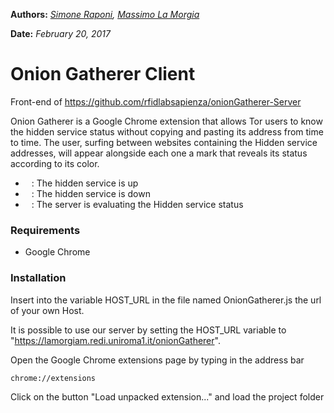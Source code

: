 **Authors:** *[Simone Raponi](https://github.com/SimoneRaponi), [Massimo La Morgia](https://github.com/Ansijax)*

**Date:**   *February 20, 2017*

# Onion Gatherer Client

Front-end of https://github.com/rfidlabsapienza/onionGatherer-Server

Onion Gatherer is a Google Chrome extension that allows Tor users to know the hidden service status without copying and pasting its address from time to time.
The user, surfing between websites containing the Hidden service addresses, will appear alongside each one a mark that reveals its status according to its color.

 - <img src="greenCircle.png" width="10" height="10">: The hidden service is up
 - <img src="redCircle.png" width="10" height="10">: The hidden service is down
 - <img src="orangeCircle.png" width="10" height="10">: The server is evaluating the Hidden service status

### Requirements
 - Google Chrome

### Installation

Insert into the variable HOST_URL in the file named OnionGatherer.js the url of your own Host.

It is possible to use our server by setting the HOST_URL variable to "https://lamorgiam.redi.uniroma1.it/onionGatherer".

Open the Google Chrome extensions page by typing in the address bar
```sh
chrome://extensions
```

Click on the button "Load unpacked extension..." and load the project folder
